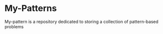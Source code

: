 # My-Patterns
My-pattern is a repository dedicated to storing a collection of pattern-based  problems
